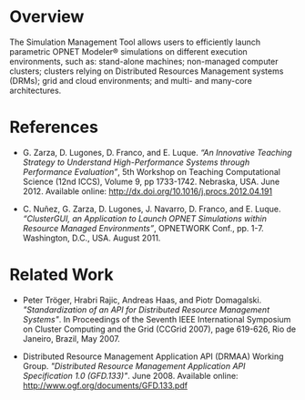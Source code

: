 # Overview #

The Simulation Management Tool allows users to efficiently launch parametric OPNET Modeler® simulations on different execution environments, such as: stand-alone machines; non-managed computer clusters; clusters relying on Distributed Resources Management systems (DRMs); grid and cloud environments; and multi- and many-core architectures.

# References #

  * G. Zarza, D. Lugones, D. Franco, and E. Luque. _“An Innovative Teaching Strategy to Understand High-Performance Systems through Performance Evaluation”_, 5th Workshop on Teaching Computational Science (12nd ICCS), Volume 9, pp 1733-1742. Nebraska, USA. June 2012. Available online: http://dx.doi.org/10.1016/j.procs.2012.04.191

  * C. Nuñez, G. Zarza, D. Lugones, J. Navarro, D. Franco, and E. Luque. _“ClusterGUI, an Application to Launch OPNET Simulations within Resource Managed Environments”_, OPNETWORK Conf., pp. 1-7. Washington, D.C., USA. August 2011.

# Related Work #

  * Peter Tröger, Hrabri Rajic, Andreas Haas, and Piotr Domagalski. _"Standardization of an API for Distributed Resource Management Systems"_. In Proceedings of the Seventh IEEE International Symposium on Cluster Computing and the Grid (CCGrid 2007), page 619-626, Rio de Janeiro, Brazil, May 2007.

  * Distributed Resource Management Application API (DRMAA) Working Group. _"Distributed Resource Management Application API Specification 1.0 (GFD.133)"_. June 2008. Available online: http://www.ogf.org/documents/GFD.133.pdf